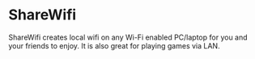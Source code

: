 # ShareWifi
ShareWifi creates local wifi on any Wi-Fi enabled PC/laptop for you and your friends to enjoy. It is also great for playing games via LAN.
